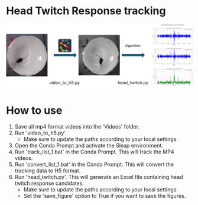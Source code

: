 # Head Twitch Response tracking
![Overview](overview.png)

# How to use

1. Save all mp4 format videos into the 'Videos' folder.
2. Run 'video_to_h5.py'.
    - Make sure to update the paths according to your local settings.
3. Open the Conda Prompt and activate the Sleap environment.
4. Run 'track_list_1.bat' in the Conda Prompt. This will track the MP4 videos.
5. Run 'convert_list_1.bat' in the Conda Prompt. This will convert the tracking data to H5 format.
6. Run 'head_twitch.py'. This will generate an Excel file containing head twitch response candidates.
    - Make sure to update the paths according to your local settings.
    - Set the 'save_figure' option to True if you want to save the figures.
